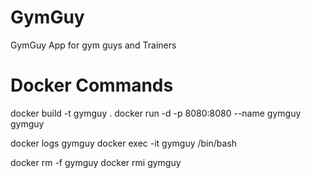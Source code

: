 # GymGuy
GymGuy App for gym guys and Trainers

# Docker Commands

docker build -t gymguy .
docker run -d -p 8080:8080  --name gymguy gymguy 

docker logs gymguy 
docker exec -it gymguy /bin/bash

docker rm -f gymguy 
docker rmi gymguy 
